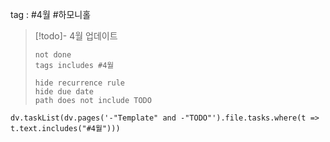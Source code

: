 
tag : #4월 #하모니홀



> [!todo]-  4월 업데이트 
> ```tasks
> not done
> tags includes #4월    
>
> hide recurrence rule
> hide due date
> path does not include TODO
> ```


```dataviewjs 
dv.taskList(dv.pages('-"Template" and -"TODO"').file.tasks.where(t => t.text.includes("#4월")))
```


